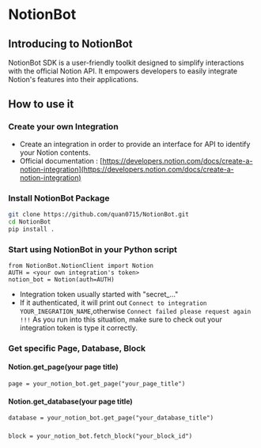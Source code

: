 # NotionBot
## Introducing to NotionBot

NotionBot SDK is a user-friendly toolkit designed to simplify interactions with the official Notion API. It empowers developers to easily integrate Notion's features into their applications.

## How to use it

### Create your own Integration
* Create an integration in order to provide an interface for API to identify your Notion contents.
* Official documentation : [https://developers.notion.com/docs/create-a-notion-integration](https://developers.notion.com/docs/create-a-notion-integration)

### Install NotionBot Package
```sh
git clone https://github.com/quan0715/NotionBot.git
cd NotionBot
pip install .
```

### Start using NotionBot in your Python script
```python3
from NotionBot.NotionClient import Notion
AUTH = <your own integration's token>
notion_bot = Notion(auth=AUTH)
```
* Integration token usually started with "secret_..."
* If it authenticated, it will print out `Connect to integration YOUR_INEGRATION_NAME`,otherwise `Connect failed please request again !!!`
As you run into this situation, make sure to check out your integration token is type it correctly.

### Get specific Page, Database, Block
#### Notion.get_page(your page title)

```python3
page = your_notion_bot.get_page("your_page_title")
```
#### Notion.get_database(your page title)
```python3
database = your_notion_bot.get_page("your_database_title")
```
###
```python3
block = your_notion_bot.fetch_block("your_block_id")
```


